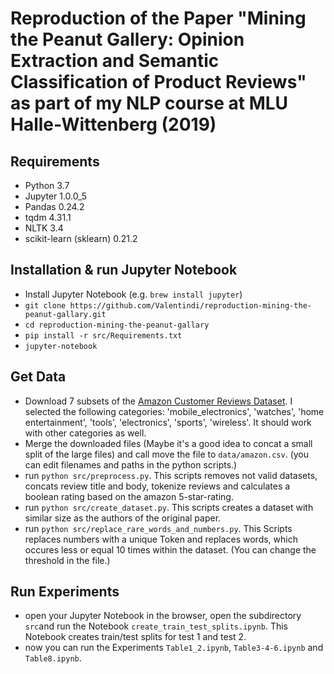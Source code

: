 # Reproduction of the Paper "Mining the Peanut Gallery: Opinion Extraction and Semantic Classification of Product Reviews" as part of my NLP course at MLU Halle-Wittenberg (2019)

## Requirements
- Python 3.7
- Jupyter 1.0.0_5
- Pandas 0.24.2
- tqdm 4.31.1
- NLTK 3.4
- scikit-learn (sklearn) 0.21.2


## Installation & run Jupyter Notebook

- Install Jupyter Notebook (e.g. `brew install jupyter`)
- `git clone https://github.com/Valentindi/reproduction-mining-the-peanut-gallary.git`
- `cd reproduction-mining-the-peanut-gallary`
- `pip install -r src/Requirements.txt`
- `jupyter-notebook`

## Get Data
- Download 7 subsets of the [Amazon Customer Reviews Dataset](https://s3.amazonaws.com/amazon-reviews-pds/readme.html). I selected the following categories: 'mobile_electronics', 'watches', 'home entertainment', 'tools', 'electronics', 'sports', 'wireless'. It should work with other categories as well.
- Merge the downloaded files (Maybe it's a good idea to concat a small split of the large files) and call move the file to `data/amazon.csv`. (you can edit filenames and paths in the python scripts.)
- run `python src/preprocess.py`. This scripts removes not valid datasets, concats review title and body, tokenize reviews and calculates a boolean rating based on the amazon 5-star-rating.
- run `python src/create_dataset.py`. This scripts creates a dataset with similar size as the authors of the original paper.
- run `python src/replace_rare_words_and_numbers.py`. This Scripts replaces numbers with a unique Token and replaces words, which occures less or equal 10 times within the dataset. (You can change the threshold in the file.)


## Run Experiments
- open your Jupyter Notebook in the browser, open the subdirectory `src`and run the Notebook `create_train_test_splits.ipynb`. This Notebook creates train/test splits for test 1 and test 2.
- now you can run the Experiments `Table1_2.ipynb`, `Table3-4-6.ipynb` and `Table8.ipynb`.

